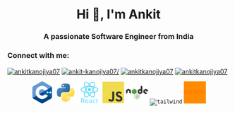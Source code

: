 <h1 align="center">Hi 👋, I'm Ankit</h1>
<h3 align="center">A passionate Software Engineer from India</h3>


<h3 align="left">Connect with me:</h3>
<p align="left">
<a href="https://twitter.com/ankitkanojiya07" target="blank"><img align="center" src="https://raw.githubusercontent.com/rahuldkjain/github-profile-readme-generator/master/src/images/icons/Social/twitter.svg" alt="ankitkanojiya07" height="30" width="40" /></a>
<a href="https://linkedin.com/in/ankit-kanojiya07/" target="blank"><img align="center" src="https://raw.githubusercontent.com/rahuldkjain/github-profile-readme-generator/master/src/images/icons/Social/linked-in-alt.svg" alt="ankit-kanojiya07/" height="30" width="40" /></a>
<a href="https://instagram.com/ankitkanojiya07" target="blank"><img align="center" src="https://raw.githubusercontent.com/rahuldkjain/github-profile-readme-generator/master/src/images/icons/Social/instagram.svg" alt="ankitkanojiya07" height="30" width="40" /></a>
<a href="https://www.hackerrank.com/ankitkanojiya07" target="blank"><img align="center" src="https://raw.githubusercontent.com/rahuldkjain/github-profile-readme-generator/master/src/images/icons/Social/hackerrank.svg" alt="ankitkanojiya07" height="30" width="40" /></a>
</p>

<div align="center">
<code><img width="50" src="https://raw.githubusercontent.com/devicons/devicon/master/icons/cplusplus/cplusplus-original.svg" alt="cplusplus" title="C++"/></code>
<code><img width="50" src="https://raw.githubusercontent.com/devicons/devicon/master/icons/python/python-original.svg" alt="python" title="Python"/></code>
<code><img width="50" src="https://raw.githubusercontent.com/devicons/devicon/master/icons/react/react-original-wordmark.svg" alt="react" title="React"/></code>
<code><img width="50" src="https://raw.githubusercontent.com/devicons/devicon/master/icons/javascript/javascript-original.svg" alt="javascript" title="JavaScript"/></code>
<code><img width="50" src="https://raw.githubusercontent.com/devicons/devicon/master/icons/nodejs/nodejs-original-wordmark.svg" alt="nodejs" title="Node.js"/></code>
<code><img width="50" src="https://www.vectorlogo.zone/logos/tailwindcss/tailwindcss-icon.svg" alt="tailwind" title="Tailwind CSS"/></code>
<code><img width="50" src="https://raw.githubusercontent.com/devicons/devicon/master/icons/express/express-original-wordmark.svg" alt="express" title="Express.js" style="filter: invert(40%) sepia(100%) saturate(2410%) hue-rotate(360deg) brightness(100%) contrast(100%);"/></code>
</code>

</div>

